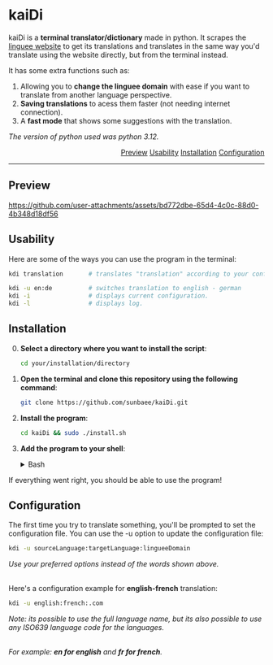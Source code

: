# kaiDi

kaiDi is a **terminal translator/dictionary** made in python.
It scrapes the [linguee website](https://www.linguee.com/) to get its translations and 
translates in the same way you'd translate using the website directly, but from the terminal instead. 

It has some extra functions such as: 
  1. Allowing you to **change the linguee domain** with ease if you want to translate from another language perspective.
  2. **Saving translations** to acess them faster (not needing internet connection).
  3. A **fast mode** that shows some suggestions with the translation.

_The version of python used was python 3.12._

<div align="right">

[Preview](#preview)
[Usability](#usability)
[Installation](#installation)
[Configuration](#configuration)  

</div>

---

## Preview

https://github.com/user-attachments/assets/bd772dbe-65d4-4c0c-88d0-4b348d18df56

## Usability

Here are some of the ways you can use the program in the terminal:
  ```sh
  kdi translation       # translates "translation" according to your configuration.
  
  kdi -u en:de          # switches translation to english - german
  kdi -i                # displays current configuration.
  kdi -l                # displays log. 
  ```

## Installation

  0. **Select a directory where you want to install the script**:
  
      ```bash
      cd your/installation/directory
      ```

  1. **Open the terminal and clone this repository using the following command**:
      ```bash
      git clone https://github.com/sunbaee/kaiDi.git
      ```

  3. **Install the program**:
      ```bash
      cd kaiDi && sudo ./install.sh
      ```

  4. **Add the program to your shell**:
      <details>
      <summary>Bash</summary>
        
      > Add this line to the end of your config file ( `~/.bashrc` ):
      > ```sh
      > export PATH="usr/local/bin:$PATH" 
      > ```
    
      </details>

If everything went right, you should be able to use the program!

## Configuration

The first time you try to translate something, you'll be prompted to set the configuration file.
You can use the -u option to update the configuration file:
```bash
kdi -u sourceLanguage:targetLanguage:lingueeDomain
```
_Use your preferred options instead of the words shown above._

<br>Here's a configuration example for **english-french** translation:

```bash
kdi -u english:french:.com
```
_Note: its possible to use the full language name, but its also possible to use any ISO639 language code for the languages._

<br> _For example: **en for english** and **fr for french**._

